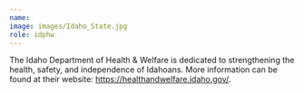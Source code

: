 ```yaml
---
name: 
image: images/Idaho_State.jpg
role: idphw
---
```

 
The Idaho Department of Health & Welfare is dedicated to strengthening the health, safety, and independence of Idahoans. More information can be found at their website: https://healthandwelfare.idaho.gov/.

